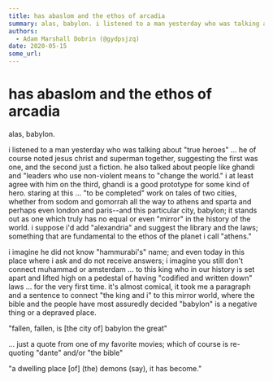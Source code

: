 ```yaml
---
title: has abaslom and the ethos of arcadia
summary: alas, babylon. i listened to a man yesterday who was talking about true heroes he of course noted jesus christ and superman together, suggesting the first was o
authors:
  - Adam Marshall Dobrin (@gydpsjzq)
date: 2020-05-15
some_url: 
---
```


# has abaslom and the ethos of arcadia

alas, babylon.

i listened to a man yesterday who was talking about "true heroes" ... he of course noted jesus christ and superman together, suggesting the first was one, and the second just a fiction.  he also talked about people like ghandi and "leaders who use non-violent means to "change the world."  i at least agree with him on the third, ghandi is a good prototype for some kind of hero.  staring at this ... "to be completed" work on tales of two cities, whether from sodom and gomorrah all the way to athens and sparta and perhaps even london and paris--and this particular city, babylon; it stands out as one which truly has no equal or even "mirror" in the history of the world.  i suppose i'd add "alexandria" and suggest the library and the laws; something that are fundamental to the ethos of the planet i call "athens."  

i imagine he did not know "hammurabi's" name; and even today in this place where i ask and do not receive answers; i imagine you still don't connect muhammad or amsterdam ... to this king who in our history is set apart and lifted high on a pedestal of having "codified and written down" laws ... for the very first time.  it's almost comical, it took me a paragraph and a sentence to connect "the king and i" to this mirror world, where the bible and the people have most assuredly decided "babylon" is a negative thing or a depraved place.  

"fallen, fallen, is [the city of] babylon the great"

... just a quote from one of my favorite movies; which of course is re-quoting "dante" and/or "the bible"

"a dwelling place [of] (the) demons (say), it has become."